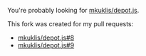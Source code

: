 You're probably looking for [mkuklis/depot.js](https://github.com/mkuklis/depot.js).

This fork was created for my pull requests:

* [mkuklis/depot.js#8](https://github.com/mkuklis/depot.js/pull/8)
* [mkuklis/depot.js#9](https://github.com/mkuklis/depot.js/pull/9)
